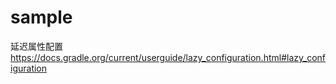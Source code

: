 # sample

延迟属性配置
https://docs.gradle.org/current/userguide/lazy_configuration.html#lazy_configuration